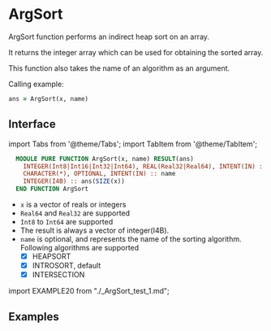 # ArgSort

ArgSort function performs an indirect heap sort on an array.

It returns the integer array which can be used for obtaining the sorted array.

This function also takes the name of an algorithm as an argument.

Calling example:

```fortran
ans = ArgSort(x, name)
```

## Interface

import Tabs from '@theme/Tabs';
import TabItem from '@theme/TabItem';

<Tabs>
<TabItem value="interface" label="܀ Interface" default>

```fortran
  MODULE PURE FUNCTION ArgSort(x, name) RESULT(ans)
    INTEGER(Int8|Int16|Int32|Int64), REAL(Real32|Real64), INTENT(IN) :: x(:)
    CHARACTER(*), OPTIONAL, INTENT(IN) :: name
    INTEGER(I4B) :: ans(SIZE(x))
  END FUNCTION ArgSort
```

- `x` is a vector of reals or integers
- `Real64` and `Real32` are supported
- `Int8` to `Int64` are supported
- The result is always a vector of integer(I4B).
- `name` is optional, and represents the name of the sorting algorithm. Following algorithms are supported
  - [x] HEAPSORT
  - [x] INTROSORT, default
  - [x] INTERSECTION

</TabItem>

<TabItem value="example" label="️܀ See example">

import EXAMPLE20 from "./_ArgSort_test_1.md";

<EXAMPLE20 />

</TabItem>

<TabItem value="close" label="↢ ">

</TabItem>
</Tabs>

## Examples
